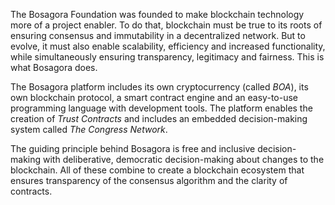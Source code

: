 The Bosagora Foundation was founded to make blockchain technology more of a project enabler. To do that, blockchain must be true to its roots of ensuring consensus and immutability in a decentralized network. But to evolve, it must also enable scalability, efficiency and increased functionality, while simultaneously ensuring transparency, legitimacy and fairness. This is what Bosagora does.

The Bosagora platform includes its own cryptocurrency (called *BOA*), its own blockchain protocol, a smart contract engine and an easy-to-use programming language with development tools. The platform enables the creation of *Trust Contracts* and includes an embedded decision-making system called *The Congress Network*.

The guiding principle behind Bosagora is free and inclusive decision-making with deliberative, democratic decision-making about changes to the blockchain. All of these combine to create a blockchain ecosystem that ensures transparency of the consensus algorithm and the clarity of contracts.
